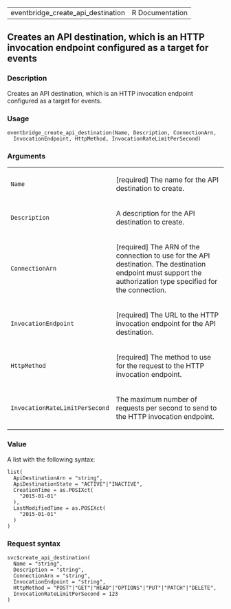 <table style="width: 100%;">
<tbody>
<tr class="odd">
<td>eventbridge_create_api_destination</td>
<td style="text-align: right;">R Documentation</td>
</tr>
</tbody>
</table>

## Creates an API destination, which is an HTTP invocation endpoint configured as a target for events

### Description

Creates an API destination, which is an HTTP invocation endpoint
configured as a target for events.

### Usage

    eventbridge_create_api_destination(Name, Description, ConnectionArn,
      InvocationEndpoint, HttpMethod, InvocationRateLimitPerSecond)

### Arguments

<table>
<colgroup>
<col style="width: 35%" />
<col style="width: 65%" />
</colgroup>
<tbody>
<tr class="odd">
<td><code
id="eventbridge_create_api_destination_:_Name">Name</code></td>
<td><p>[required] The name for the API destination to create.</p></td>
</tr>
<tr class="even">
<td><code
id="eventbridge_create_api_destination_:_Description">Description</code></td>
<td><p>A description for the API destination to create.</p></td>
</tr>
<tr class="odd">
<td><code
id="eventbridge_create_api_destination_:_ConnectionArn">ConnectionArn</code></td>
<td><p>[required] The ARN of the connection to use for the API
destination. The destination endpoint must support the authorization
type specified for the connection.</p></td>
</tr>
<tr class="even">
<td><code
id="eventbridge_create_api_destination_:_InvocationEndpoint">InvocationEndpoint</code></td>
<td><p>[required] The URL to the HTTP invocation endpoint for the API
destination.</p></td>
</tr>
<tr class="odd">
<td><code
id="eventbridge_create_api_destination_:_HttpMethod">HttpMethod</code></td>
<td><p>[required] The method to use for the request to the HTTP
invocation endpoint.</p></td>
</tr>
<tr class="even">
<td><code
id="eventbridge_create_api_destination_:_InvocationRateLimitPerSecond">InvocationRateLimitPerSecond</code></td>
<td><p>The maximum number of requests per second to send to the HTTP
invocation endpoint.</p></td>
</tr>
</tbody>
</table>

### Value

A list with the following syntax:

    list(
      ApiDestinationArn = "string",
      ApiDestinationState = "ACTIVE"|"INACTIVE",
      CreationTime = as.POSIXct(
        "2015-01-01"
      ),
      LastModifiedTime = as.POSIXct(
        "2015-01-01"
      )
    )

### Request syntax

    svc$create_api_destination(
      Name = "string",
      Description = "string",
      ConnectionArn = "string",
      InvocationEndpoint = "string",
      HttpMethod = "POST"|"GET"|"HEAD"|"OPTIONS"|"PUT"|"PATCH"|"DELETE",
      InvocationRateLimitPerSecond = 123
    )
